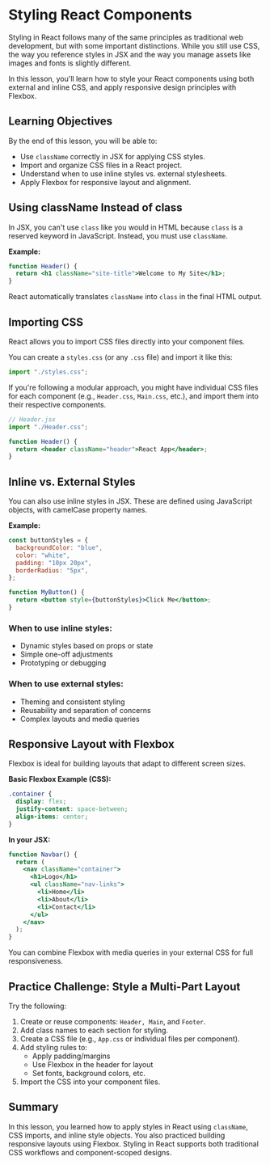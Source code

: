 # Styling React Components

Styling in React follows many of the same principles as traditional web development, but with some important distinctions. While you still use CSS, the way you reference styles in JSX and the way you manage assets like images and fonts is slightly different.

In this lesson, you'll learn how to style your React components using both external and inline CSS, and apply responsive design principles with Flexbox.

## Learning Objectives

By the end of this lesson, you will be able to:

- Use `className` correctly in JSX for applying CSS styles.
- Import and organize CSS files in a React project.
- Understand when to use inline styles vs. external stylesheets.
- Apply Flexbox for responsive layout and alignment.

## Using className Instead of class

In JSX, you can't use `class` like you would in HTML because `class` is a reserved keyword in JavaScript. Instead, you must use `className`.

**Example:**

```jsx
function Header() {
  return <h1 className="site-title">Welcome to My Site</h1>;
}
```

React automatically translates `className` into `class` in the final HTML output.

## Importing CSS

React allows you to import CSS files directly into your component files.

You can create a `styles.css` (or any `.css` file) and import it like this:

```jsx
import "./styles.css";
```

If you're following a modular approach, you might have individual CSS files for each component (e.g., `Header.css`, `Main.css`, etc.), and import them into their respective components.

```jsx
// Header.jsx
import "./Header.css";

function Header() {
  return <header className="header">React App</header>;
}
```

## Inline vs. External Styles

You can also use inline styles in JSX. These are defined using JavaScript objects, with camelCase property names.

**Example:**

```jsx
const buttonStyles = {
  backgroundColor: "blue",
  color: "white",
  padding: "10px 20px",
  borderRadius: "5px",
};

function MyButton() {
  return <button style={buttonStyles}>Click Me</button>;
}
```

### When to use inline styles:

- Dynamic styles based on props or state
- Simple one-off adjustments
- Prototyping or debugging

### When to use external styles:

- Theming and consistent styling
- Reusability and separation of concerns
- Complex layouts and media queries

## Responsive Layout with Flexbox

Flexbox is ideal for building layouts that adapt to different screen sizes.

**Basic Flexbox Example (CSS):**

```css
.container {
  display: flex;
  justify-content: space-between;
  align-items: center;
}
```

**In your JSX:**

```jsx
function Navbar() {
  return (
    <nav className="container">
      <h1>Logo</h1>
      <ul className="nav-links">
        <li>Home</li>
        <li>About</li>
        <li>Contact</li>
      </ul>
    </nav>
  );
}
```

You can combine Flexbox with media queries in your external CSS for full responsiveness.

## Practice Challenge: Style a Multi-Part Layout

Try the following:

1. Create or reuse components: `Header, Main`, and `Footer`.
2. Add class names to each section for styling.
3. Create a CSS file (e.g., `App.css` or individual files per component).
4. Add styling rules to:
   - Apply padding/margins
   - Use Flexbox in the header for layout
   - Set fonts, background colors, etc.
5. Import the CSS into your component files.

## Summary

In this lesson, you learned how to apply styles in React using `className`, CSS imports, and inline style objects. You also practiced building responsive layouts using Flexbox. Styling in React supports both traditional CSS workflows and component-scoped designs.
